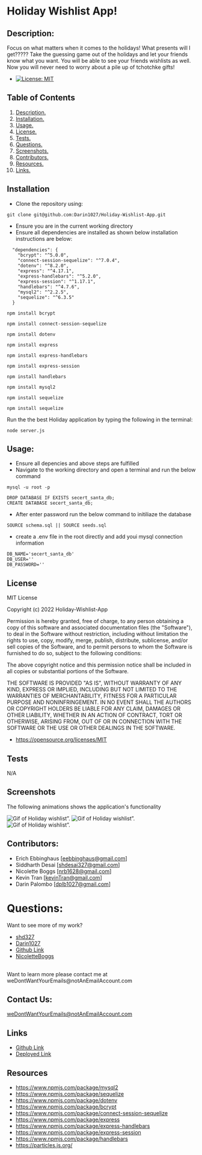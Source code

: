 # Holiday Wishlist App!

## Description:

Focus on what matters when it comes to the holidays! What presents will I get????? Take the guessing game out of the holidays and let your friends know what you want. You will be able to see your friends wishlists as well. Now you will never need to worry about a pile up of tchotchke gifts!


- [![License: MIT](https://img.shields.io/badge/License-MIT-yellow.svg)](https://opensource.org/licenses/MIT)


## Table of Contents
1. [ Description. ](#description)
2. [ Installation. ](#installation)
3. [ Usage. ](#usage)
4. [ License. ](#license)
6. [ Tests. ](#tests)
7. [ Questions. ](#questions)
8. [ Screenshots. ](#screenshots)
9. [ Contributors. ](#contributors)
10. [ Resources. ](#resources)
11. [ Links. ](#links)

## Installation
* Clone the repository using:
```
git clone git@github.com:Darin1027/Holiday-Wishlist-App.git
```
* Ensure you are in the current working directory
* Ensure all dependencies are installed as shown below installation instructions are below:
```
  "dependencies": {
    "bcrypt": "^5.0.0",
    "connect-session-sequelize": "^7.0.4",
    "dotenv": "^8.2.0",
    "express": "^4.17.1",
    "express-handlebars": "^5.2.0",
    "express-session": "^1.17.1",
    "handlebars": "^4.7.6",
    "mysql2": "^2.2.5",
    "sequelize": "^6.3.5"
  }

```
```
npm install bcrypt
```
```
npm install connect-session-sequelize
```
```
npm install dotenv
```
```
npm install express
```
```
npm install express-handlebars
```
```
npm install express-session
```
```
npm install handlebars
```
```
npm install mysql2
```
```
npm install sequelize
```
```
npm install sequelize
```

Run the the best Holiday application by typing the following in the terminal:
```
node server.js
```

## Usage:

* Ensure all depencies and above steps are fulfilled 
* Navigate to the working directory and open a terminal and run the below command
```
mysql -u root -p
```
```
DROP DATABASE IF EXISTS secert_santa_db;
CREATE DATABASE secert_santa_db;
```

* After enter password run the below command to initiliaze the database
```
SOURCE schema.sql || SOURCE seeds.sql
```
* create a .env file in the root directly and add youi mysql connection information
```
DB_NAME='secert_santa_db'
DB_USER=''
DB_PASSWORD=''
```
## License

MIT License

Copyright (c) 2022 Holiday-Wishlist-App

Permission is hereby granted, free of charge, to any person obtaining a copy
of this software and associated documentation files (the "Software"), to deal
in the Software without restriction, including without limitation the rights
to use, copy, modify, merge, publish, distribute, sublicense, and/or sell
copies of the Software, and to permit persons to whom the Software is
furnished to do so, subject to the following conditions:

The above copyright notice and this permission notice shall be included in all
copies or substantial portions of the Software.

THE SOFTWARE IS PROVIDED "AS IS", WITHOUT WARRANTY OF ANY KIND, EXPRESS OR
IMPLIED, INCLUDING BUT NOT LIMITED TO THE WARRANTIES OF MERCHANTABILITY,
FITNESS FOR A PARTICULAR PURPOSE AND NONINFRINGEMENT. IN NO EVENT SHALL THE
AUTHORS OR COPYRIGHT HOLDERS BE LIABLE FOR ANY CLAIM, DAMAGES OR OTHER
LIABILITY, WHETHER IN AN ACTION OF CONTRACT, TORT OR OTHERWISE, ARISING FROM,
OUT OF OR IN CONNECTION WITH THE SOFTWARE OR THE USE OR OTHER DEALINGS IN THE
SOFTWARE.

- https://opensource.org/licenses/MIT

## Tests

N/A

## Screenshots

The following animations shows the application's functionality


![Gif of Holiday wishlist”.](./public/img/login.gif)
![Gif of Holiday wishlist”.](./public/img/singup.gif)
![Gif of Holiday wishlist”.](./public/img/add_delete.gif)


## Contributors:

* Erich Ebbinghaus [eebbinghaus@gmail.com] 
* Siddharth Desai  [shdesai327@gmail.com] 
* Nicolette Boggs  [nrb1628@gmail.com] 
* Kevin Tran       [kevinTran@gmail.com] 
* Darin Palombo    [dplb1027@gmail.com] 

# Questions:

Want to see more of my work? 
* [shd327](https://github.com/SHD327)
* [Darin1027](https://github.com/eebbinghaus)
* [Github Link](https://github.com/Darin1027)
* [NicoletteBoggs](https://github.com/NicoletteBoggs)
<br/>
Want to learn more please contact me at weDontWantYourEmails@notAnEmailAccount.com

## Contact Us:

weDontWantYourEmails@notAnEmailAccount.com

## Links

* [Github Link](https://github.com/Darin1027/Holiday-Wishlist-App)
* [Deployed Link](https://mighty-escarpment-72007.herokuapp.com/)


## Resources
* https://www.npmjs.com/package/mysql2
* https://www.npmjs.com/package/sequelize
* https://www.npmjs.com/package/dotenv
* https://www.npmjs.com/package/bcrypt
* https://www.npmjs.com/package/connect-session-sequelize
* https://www.npmjs.com/package/express
* https://www.npmjs.com/package/express-handlebars
* https://www.npmjs.com/package/express-session
* https://www.npmjs.com/package/handlebars
* https://particles.js.org/
